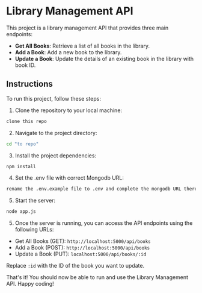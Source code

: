 # Library Management API

This project is a library management API that provides three main endpoints: 

- **Get All Books**: Retrieve a list of all books in the library.
- **Add a Book**: Add a new book to the library.
- **Update a Book**: Update the details of an existing book in the library with book ID.

## Instructions

To run this project, follow these steps:

1. Clone the repository to your local machine:

  ```bash
  clone this repo
  ```

2. Navigate to the project directory:

  ```bash
  cd "to repo"
  ```

3. Install the project dependencies:

  ```bash
  npm install
  ```

4. Set the .env file with correct Mongodb URL:

  ```bash
  rename the .env.example file to .env and complete the mongodb URL there
  ```

5. Start the server:

  ```bash
  node app.js
  ```

5. Once the server is running, you can access the API endpoints using the following URLs:

  - Get All Books (GET): `http://localhost:5000/api/books`
  - Add a Book (POST): `http://localhost:5000/api/books`
  - Update a Book (PUT): `localhost:5000/api/books/:id`

  Replace `:id` with the ID of the book you want to update.

That's it! You should now be able to run and use the Library Management API. Happy coding!
